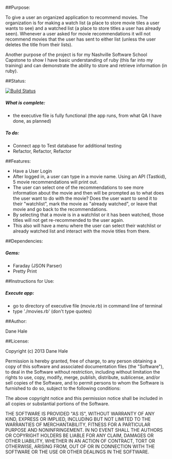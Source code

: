 ##Purpose:

To give a user an organized application to recommend movies.  The organization is for making a watch list (a place to store movie tiles a user wants to see) and a watched list (a place to store titles a user has already seen).  Whenever a user asked for movie recommendations it will not recommend movies that the user has sent to either list (unless the user deletes the title from their lists).

Another purpose of the project is for my Nashville Software School Capstone to show I have basic understanding of ruby (this far into my training) and can demonstrate the ability to store and retrieve information (in ruby).




##Status:

[![Build Status](https://travis-ci.org/danehale0612/RubyMovieRecommendations.png)](https://travis-ci.org/danehale0612/RubyMovieRecommendations)


  <h5>What is complete:</h5>
  <ul>
    <li>the executive file is fully functional (the app runs, from what QA I have done, as planned)</li>
  </ul>
  
  <h5>To do:</h5>
  <ul>
    <li>Connect app to Test database for additional testing</li>
    <li>Refactor, Refactor, Refactor</li>
  </ul>



##Features:

<ul>

  <li>Have a User Login</li>

  <li>After logged in, a user can type in a movie name.  Using an API (Tastkid), 5 movie recommendations will print out.</li>

  <li>The user can select one of the recommendations to see more information about the movie and then will be prompted as to what does the user want to do with the movie?  Does the user want to send it to their "watchlist", mark the movie as "already watched", or leave that movie and go back to the recommendations.</li>

  <li>By selecting that a movie is in a watchlist or it has been watched, those titles will not get re-recommended to the user again.</li>

  <li>This also will have a menu where the user can select their watchlist or already watched list and interact with the movie titles from there.</li>

</ul>

##Dependencies:

  <h5>Gems:</h5>
  
  <ul>
   <li>Faraday (JSON Parser)</li>
   
   <li>Pretty Print</li>
  </ul>


##Instructions for Use:

<h5>Execute app:</h5>
<ul>
  <li>go to directory of executive file (movie.rb) in command line of terminal</li>

  <li>type './movies.rb' (don't type quotes)</li>
</ul>


##Author:

Dane Hale






##License:

Copyright (c) 2013 Dane Hale

Permission is hereby granted, free of charge, to any person obtaining a copy of this software and associated documentation files (the "Software"), to deal in the Software without restriction, including without limitation the rights to use, copy, modify, merge, publish, distribute, sublicense, and/or sell copies of the Software, and to permit persons to whom the Software is furnished to do so, subject to the following conditions:

The above copyright notice and this permission notice shall be included in all copies or substantial portions of the Software.

THE SOFTWARE IS PROVIDED "AS IS", WITHOUT WARRANTY OF ANY KIND, EXPRESS OR IMPLIED, INCLUDING BUT NOT LIMITED TO THE WARRANTIES OF MERCHANTABILITY, FITNESS FOR A PARTICULAR PURPOSE AND NONINFRINGEMENT. IN NO EVENT SHALL THE AUTHORS OR COPYRIGHT HOLDERS BE LIABLE FOR ANY CLAIM, DAMAGES OR OTHER LIABILITY, WHETHER IN AN ACTION OF CONTRACT, TORT OR OTHERWISE, ARISING FROM, OUT OF OR IN CONNECTION WITH THE SOFTWARE OR THE USE OR OTHER DEALINGS IN THE SOFTWARE.
